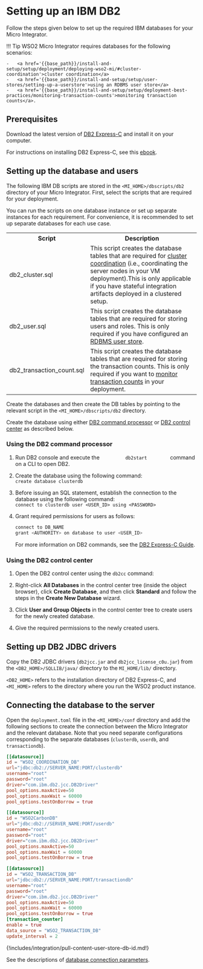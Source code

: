 # Setting up an IBM DB2

Follow the steps given below to set up the required IBM databases for your Micro Integrator.

!!! Tip
	WSO2 Micro Integrator requires databases for the following scenarios: 

	-	<a href='{{base_path}}/install-and-setup/setup/deployment/deploying-wso2-mi/#cluster-coordination'>cluster coordination</a>
	-	<a href='{{base_path}}/install-and-setup/setup/user-stores/setting-up-a-userstore'>using an RDBMS user store</a>
	-	<a href='{{base_path}}/install-and-setup/setup/deployment-best-practices/monitoring-transaction-counts'>monitoring transaction counts</a>.

## Prerequisites

Download the latest version of [DB2 Express-C](http://www-01.ibm.com/software/data/db2/express/download.html) and install it on your computer.

For instructions on installing DB2 Express-C, see this [ebook](https://www.ibm.com/developerworks/community/wikis/home?lang=en#!/wiki/Big%20Data%20University/page/FREE%20eBook%20-%20Getting%20Started%20with%20DB2%20Express-C).

## Setting up the database and users

The following IBM DB scripts are stored in the `<MI_HOME>/dbscripts/db2` directory of your Micro Integrator. First, select the scripts that are required for your deployment.

You can run the scripts on one database instance or set up separate instances for each requirement. For convenience, it is recommended to set up separate databases for each use case.

<table>
	<tr>
		<th>Script</th>
		<th>Description</th>
	</tr>
	<tr>
		<td>db2_cluster.sql</td>
		<td>This script creates the database tables that are required for <a href='{{base_path}}/install-and-setup/setup/deployment/deploying-wso2-mi/#cluster-coordination'>cluster coordination</a> (i.e., coordinating the server nodes in your VM deployment).This is only applicable if you have stateful integration artifacts deployed in a clustered setup.
		</td>
	</tr>
	<tr>
		<td>db2_user.sql</td>
		<td>This script creates the database tables that are required for storing users and roles. This is only required if you have configured an <a href='{{base_path}}/install-and-setup/setup/user-stores/setting-up-a-userstore'>RDBMS user store</a>.</td>
	</tr>
	<tr>
		<td>db2_transaction_count.sql</td>
		<td>This script creates the database tables that are required for storing the transaction counts. This is only required if you want to <a href='{{base_path}}/install-and-setup/setup/deployment-best-practices/monitoring-transaction-counts'>monitor transaction counts</a> in your deployment.</td>
	</tr>
</table>

Create the databases and then create the DB tables by pointing to the relevant script in the `<MI_HOME>/dbscripts/db2` directory.

Create the database using either [DB2 command processor](#using-the-db2-command-processor) or [DB2 control center](#using-the-db2-control-center) as described below.

### Using the DB2 command processor

1.  Run DB2 console and execute the `          db2start         `
    command on a CLI to open DB2.
2.  Create the database using the following command:  
    `create database clusterdb`
3.  Before issuing an SQL statement, establish the connection to the
    database using the following command:  
    `connect to clusterdb user <USER_ID> using <PASSWORD>`
4.  Grant required permissions for users as follows:

    ```bash
    connect to DB_NAME
    grant <AUTHORITY> on database to user <USER_ID>
    ```

    For more information on DB2 commands, see the [DB2 Express-C Guide](https://www.ibm.com/developerworks/community/wikis/home?lang=en#!/wiki/Big%20Data%20University/page/FREE%20eBook%20-%20Getting%20Started%20with%20DB2%20Express-C).

### Using the DB2 control center

1.  Open the DB2 control center using the `db2cc` command:  

2.  Right-click **All Databases** in the control center tree (inside the
    object browser), click **Create Database**, and then click
    **Standard** and follow the steps in the **Create New Database**
    wizard.  
3.  Click **User and Group Objects** in the control center tree to
    create users for the newly created database.  
4.  Give the required permissions to the newly created users.  

## Setting up DB2 JDBC drivers

Copy the DB2 JDBC drivers (`db2jcc.jar` and `db2jcc_license_c0u.jar`) from the `<DB2_HOME>/SQLLIB/java/` directory to the `MI_HOME/lib/` directory.

`<DB2_HOME>` refers to the installation directory of DB2 Express-C, and `<MI_HOME>` refers to the directory where you run the WSO2 product instance.

## Connecting the database to the server

Open the `deployment.toml` file in the `<MI_HOME>/conf` directory and add the following sections to create the connection between the Micro Integrator and the relevant database. Note that you need separate configurations corresponding to the separate databases (`clusterdb`, `userdb`, and `transactiondb`).

```toml tab='Cluster DB Connection'
[[datasource]]
id = "WSO2_COORDINATION_DB"
url="jdbc:db2://SERVER_NAME:PORT/clusterdb"
username="root"
password="root"
driver="com.ibm.db2.jcc.DB2Driver"
pool_options.maxActive=50
pool_options.maxWait = 60000
pool_options.testOnBorrow = true
```

```toml tab='User DB Connection'
[[datasource]]
id = "WSO2CarbonDB"
url="jdbc:db2://SERVER_NAME:PORT/userdb"
username="root"
password="root"
driver="com.ibm.db2.jcc.DB2Driver"
pool_options.maxActive=50
pool_options.maxWait = 60000
pool_options.testOnBorrow = true
```

```toml tab='Transaction Counter DB Connection'
[[datasource]]
id = "WSO2_TRANSACTION_DB"
url="jdbc:db2://SERVER_NAME:PORT/transactiondb"
username="root"
password="root"
driver="com.ibm.db2.jcc.DB2Driver"
pool_options.maxActive=50
pool_options.maxWait = 60000
pool_options.testOnBorrow = true
[transaction_counter]
enable = true
data_source = "WSO2_TRANSACTION_DB"
update_interval = 2
```

{!includes/integration/pull-content-user-store-db-id.md!}

See the descriptions of [database connection parameters]({{base_path}}/reference/config-catalog-mi/#database-connection).